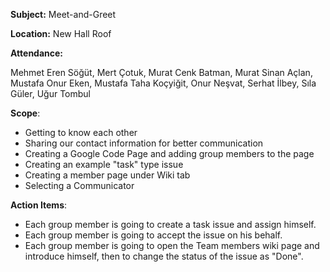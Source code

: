 **Subject:** Meet-and-Greet

**Location:** New Hall Roof

**Attendance:**

Mehmet Eren Söğüt, Mert Çotuk, Murat Cenk Batman, Murat Sinan Açlan, Mustafa Onur Eken, Mustafa Taha Koçyiğit, Onur Neşvat, Serhat İlbey, Sıla Güler, Uğur Tombul

**Scope**:

  * Getting to know each other
  * Sharing our contact information for better communication
  * Creating a Google Code Page and adding group members to the page
  * Creating an example "task" type issue
  * Creating a member page under Wiki tab
  * Selecting a Communicator

**Action Items**:

  * Each group member is going to create a task issue and assign himself.
  * Each group member is going to accept the issue on his behalf.
  * Each group member is going to open the Team members wiki page and introduce himself, then to change the status of the issue as "Done".